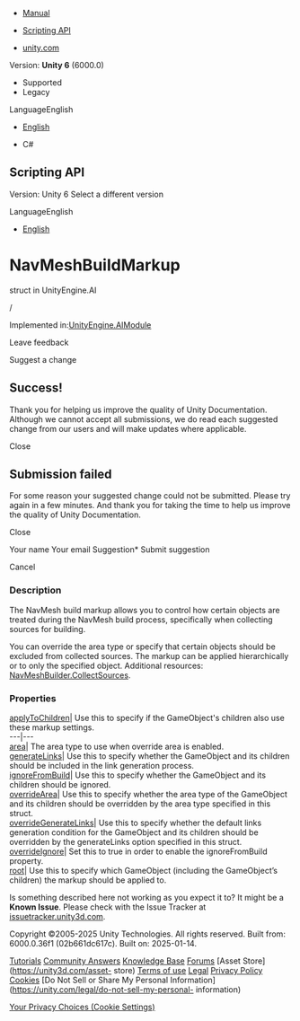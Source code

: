 [ ]()

  * [Manual](../Manual/index.html)
  * [Scripting API](../ScriptReference/index.html)

  * [unity.com](https://unity.com/)

Version: **Unity 6** (6000.0)

  * Supported
  * Legacy

LanguageEnglish

  * [English]()

  * C#

[ ](https://docs.unity3d.com)

## Scripting API

Version: Unity 6 Select a different version

LanguageEnglish

  * [English]()

# NavMeshBuildMarkup

struct in UnityEngine.AI

/

Implemented in:[UnityEngine.AIModule](UnityEngine.AIModule.html)

Leave feedback

Suggest a change

## Success!

Thank you for helping us improve the quality of Unity Documentation. Although
we cannot accept all submissions, we do read each suggested change from our
users and will make updates where applicable.

Close

## Submission failed

For some reason your suggested change could not be submitted. Please <a>try
again</a> in a few minutes. And thank you for taking the time to help us
improve the quality of Unity Documentation.

Close

Your name Your email Suggestion* Submit suggestion

Cancel

[ ]()

### Description

The NavMesh build markup allows you to control how certain objects are treated
during the NavMesh build process, specifically when collecting sources for
building.

You can override the area type or specify that certain objects should be
excluded from collected sources. The markup can be applied hierarchically or
to only the specified object. Additional resources:
[NavMeshBuilder.CollectSources](AI.NavMeshBuilder.CollectSources.html).

### Properties

[applyToChildren](AI.NavMeshBuildMarkup-applyToChildren.html)| Use this to
specify if the GameObject's children also use these markup settings.  
---|---  
[area](AI.NavMeshBuildMarkup-area.html)| The area type to use when override
area is enabled.  
[generateLinks](AI.NavMeshBuildMarkup-generateLinks.html)| Use this to specify
whether the GameObject and its children should be included in the link
generation process.  
[ignoreFromBuild](AI.NavMeshBuildMarkup-ignoreFromBuild.html)| Use this to
specify whether the GameObject and its children should be ignored.  
[overrideArea](AI.NavMeshBuildMarkup-overrideArea.html)| Use this to specify
whether the area type of the GameObject and its children should be overridden
by the area type specified in this struct.  
[overrideGenerateLinks](AI.NavMeshBuildMarkup-overrideGenerateLinks.html)| Use
this to specify whether the default links generation condition for the
GameObject and its children should be overridden by the generateLinks option
specified in this struct.  
[overrideIgnore](AI.NavMeshBuildMarkup-overrideIgnore.html)| Set this to true
in order to enable the ignoreFromBuild property.  
[root](AI.NavMeshBuildMarkup-root.html)| Use this to specify which GameObject
(including the GameObject’s children) the markup should be applied to.  
  
Is something described here not working as you expect it to? It might be a
**Known Issue**. Please check with the Issue Tracker at
[issuetracker.unity3d.com](https://issuetracker.unity3d.com).

Copyright ©2005-2025 Unity Technologies. All rights reserved. Built from:
6000.0.36f1 (02b661dc617c). Built on: 2025-01-14.

[Tutorials](https://unity3d.com/learn) [Community
Answers](https://answers.unity3d.com) [Knowledge
Base](https://support.unity3d.com/hc/en-us)
[Forums](https://forum.unity3d.com) [Asset Store](https://unity3d.com/asset-
store) [Terms of use](https://docs.unity3d.com/Manual/TermsOfUse.html)
[Legal](https://unity.com/legal) [Privacy
Policy](https://unity.com/legal/privacy-policy)
[Cookies](https://unity.com/legal/cookie-policy) [Do Not Sell or Share My
Personal Information](https://unity.com/legal/do-not-sell-my-personal-
information)

[Your Privacy Choices (Cookie Settings)](javascript:void\(0\);)

